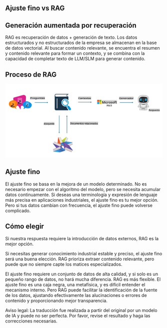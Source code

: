 ## Ajuste fino vs RAG

## Generación aumentada por recuperación

RAG es recuperación de datos + generación de texto. Los datos estructurados y no estructurados de la empresa se almacenan en la base de datos vectorial. Al buscar contenido relevante, se encuentra el resumen y contenido relevante para formar un contexto, y se combina con la capacidad de completar texto de LLM/SLM para generar contenido.

## Proceso de RAG
![FinetuningvsRAG](../../../../translated_images/rag.20124d5657be35073dd1dbc93411c24ed912cbcc3bab5d37d28e648e6f175b7e.es.png)

## Ajuste fino
El ajuste fino se basa en la mejora de un modelo determinado. No es necesario empezar con el algoritmo del modelo, pero se necesita acumular datos continuamente. Si deseas una terminología y expresión de lenguaje más precisa en aplicaciones industriales, el ajuste fino es tu mejor opción. Pero si tus datos cambian con frecuencia, el ajuste fino puede volverse complicado.

## Cómo elegir
Si nuestra respuesta requiere la introducción de datos externos, RAG es la mejor opción.

Si necesitas generar conocimiento industrial estable y preciso, el ajuste fino será una buena elección. RAG prioriza extraer contenido relevante, pero puede que no siempre capte los matices especializados.

El ajuste fino requiere un conjunto de datos de alta calidad, y si solo es un pequeño rango de datos, no hará mucha diferencia. RAG es más flexible.
El ajuste fino es una caja negra, una metafísica, y es difícil entender el mecanismo interno. Pero RAG puede facilitar la identificación de la fuente de los datos, ajustando efectivamente las alucinaciones o errores de contenido y proporcionando mejor transparencia.

Aviso legal: La traducción fue realizada a partir del original por un modelo de IA y puede no ser perfecta. 
Por favor, revise el resultado y haga las correcciones necesarias.